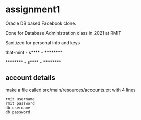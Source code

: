 # assignment1

Oracle DB based Facebook clone.

Done for Database Administration class in 2021 at RMIT

Sanitized for personal info and keys

that-mint - s**** - ********

******** - s**** - ********

## account details
make a file called src/main/resources/accounts.txt with 4 lines
```
rmit username
rmit password
db username
db password
```

